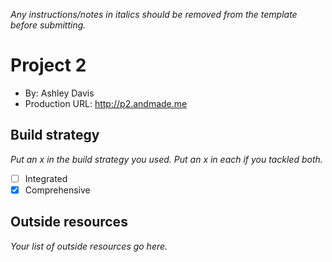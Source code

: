 _Any instructions/notes in italics should be removed from the template before submitting._

# Project 2

- By: Ashley Davis
- Production URL: <http://p2.andmade.me>

## Build strategy

_Put an x in the build strategy you used. Put an x in each if you tackled both._

- [ ] Integrated
- [x] Comprehensive

## Outside resources

_Your list of outside resources go here._
